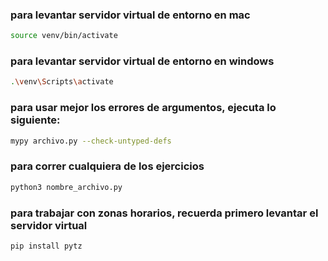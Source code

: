 ### para levantar servidor virtual de entorno en mac
```bash
source venv/bin/activate
```
### para levantar servidor virtual de entorno en windows

```bash
.\venv\Scripts\activate
```
### para usar mejor los errores de argumentos, ejecuta lo siguiente:
```bash
mypy archivo.py --check-untyped-defs
```
### para correr cualquiera de los ejercicios 
```bash
python3 nombre_archivo.py
```

### para trabajar con zonas horarios, recuerda primero levantar el servidor virtual 
```bash 
pip install pytz
```